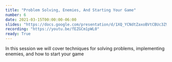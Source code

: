 ```yaml
---
title: "Problem Solving, Enemies, And Starting Your Game"
number: 6
date: 2021-03-15T00:00:00-06:00
slides: "https://docs.google.com/presentation/d/1XQ_YCNdtZaxoBVtCBUc3Z9Xa3velkORer8Z_lBv6EZI/edit?usp=sharing"
recording: "https://youtu.be/fEZGCm1pWL0"
ready: True
---
```


In this session we will cover techniques for solving problems, implementing enemies, and how to start your game
